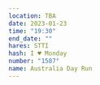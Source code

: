 ```yaml
---
location: TBA
date: 2023-01-23
time: "19:30"
end_date: ""
hares: STTI
hash: I ♥ Monday
number: "1587"
name: Australia Day Run
---
```

